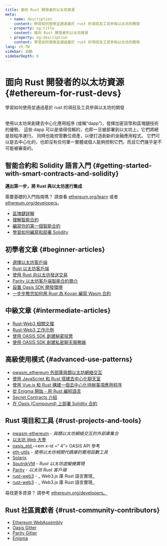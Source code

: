```yaml
---
title: 面向 Rust 開發者的以太坊資源
meta:
  - name: description
    content: 學習如何使用並通過基於 rust 的項目及工具參與以太坊的開發
  - property: og:title
    content: 面向 Rust 開發者的以太坊資源
  - property: og:description
    content: 學習如何使用並通過基於 rust 的項目及工具參與以太坊的開發
lang: zh-TW
sidebar: 自動
sidebarDepth: 0
---
```


# 面向 Rust 開發者的以太坊資源 {#ethereum-for-rust-devs}

<div class="featured">學習如何使用並通過基於 rust 的項目及工具參與以太坊的開發</div><br>

使用以太坊來創建去中心化應用程序 (或稱“dapp”)，發揮加密貨幣和區塊鏈技術的優勢。 這些 dapp 可以是值得信賴的，也即一旦被部署到以太坊上，它們將總是按程序運行。 同時也能控管數位資產，以便打造創新的金融應用程式。 它們可以是去中心化的，也即沒有任何單一實體或個人能夠控制它們，而且它們幾乎是不可能被審查的。

## 智能合約和 Solidity 語言入門 {#getting-started-with-smart-contracts-and-solidity}

**邁出第一步，將 Rust 與以太坊進行集成**

需要基礎的入門指南嗎？ 請查看 [ethereum.org/learn](/zh-tw/learn/) 或者 [ethereum.org/developers](/zh-tw/developers/)。

- [區塊鏈詳解](https://kauri.io/article/d55684513211466da7f8cc03987607d5/blockchain-explained)
- [理解智能合約](https://kauri.io/article/e4f66c6079e74a4a9b532148d3158188/ethereum-101-part-5-the-smart-contract)
- [編寫你的第一個智能合約](https://kauri.io/article/124b7db1d0cf4f47b414f8b13c9d66e2/remix-ide-your-first-smart-contract)
- [學習如何編寫和部署 Solidity](https://kauri.io/article/973c5f54c4434bb1b0160cff8c695369/understanding-smart-contract-compilation-and-deployment)

## 初學者文章 {#beginner-articles}

- [選擇以太坊客戶端](https://www.trufflesuite.com/docs/truffle/reference/choosing-an-ethereum-client)
- [Rust 以太坊客戶端](https://wiki.parity.io/Setup)
- [使用 Rust 向以太坊發送交易](https://kauri.io/article/97c85229c66445759bb0ce642224d364/sending-ethereum-transactions-with-rust)
- [Parity 以太坊客戶端智能合約簡介](https://wiki.parity.io/Smart-Contracts)
- [設置 Oasis SDK 開發環境](https://docs.oasis.dev/quickstart.html#set-up-the-oasis-sdk)
- [一步步教您如何用 Rust 為 Kovan 編寫 Wasm 合約](https://github.com/paritytech/pwasm-tutorial)

## 中級文章 {#intermediate-articles}

- [Rust-Web3 相關文檔](https://tomusdrw.github.io/rust-web3/web3/index.html)
- [Rust-Web3 工作示例](https://github.com/tomusdrw/rust-web3/blob/master/examples)
- [使用 OASIS SDK 創建秘密投票](https://docs.oasis.dev/tutorials/ballot.html#prerequisites)
- [使用 OASIS SDK 創建私密聊天服務器](https://docs.oasis.dev/tutorials/messaging.html#prerequisites)

## 高級使用模式 {#advanced-use-patterns}

- [pwasm_ethereum 外部庫與類以太坊網絡交互](https://paritytech.github.io/pwasm-ethereum/pwasm_ethereum/)
- [使用 JavaScript 和 Rust 搭建去中心化聊天室](https://medium.com/perlin-network/build-a-decentralized-chat-using-javascript-rust-webassembly-c775f8484b52)
- [使用 Vue.js 和 Rust 構建一個去中心化待辦事項應用程序 ](https://medium.com/@jjmace01/build-a-decentralized-todo-app-using-vue-js-rust-webassembly-5381a1895beb)
- [從 Enigma 開始 - 用 Rust 編程語言](https://blog.enigma.co/getting-started-with-discovery-the-rust-programming-language-4d1e0b06de15)
- [Secret Contracts 介紹](https://blog.enigma.co/getting-started-with-enigma-an-intro-to-secret-contracts-cdba4fe501c2)
- [在 Oasis (Compound) 上部署 Solidity 合約](https://docs.oasis.dev/tutorials/deploy-solidity.html#deploy-using-truffle)

## Rust 項目和工具 {#rust-projects-and-tools}

- [pwasm-ethereum](https://github.com/paritytech/pwasm-ethereum) - _與類以太坊網絡交互的外部庫集合_
- [以太坊 Web 大會](https://ewasm.readthedocs.io/en/mkdocs/)
- [ oasis_std ](https://docs.rs/oasis-std/0.2.7/oasis_std/)-<em x-id =“ 4”> OASIS API 參考</em>
- [eth-utils](https://github.com/ethereum/eth-utils/) - _使用以太坊相關代碼庫的實用函數工具_
- [Solaris](https://github.com/paritytech/sol-rs)
- [SputnikVM](https://github.com/sorpaas/rust-evm) - _Rust 以太坊虛擬機實現_
- [Parity](https://github.com/paritytech/parity-ethereum) - _以太坊 Rust 客戶端_
- [rust-web3](https://github.com/tomusdrw/rust-web3) - _ Web3.js 庫 Rust 語言實現_
- [rust-web3](https://github.com/tomusdrw/rust-web3) - _ Web3.js 庫 Rust 語言實現_

尋找更多資源？ 請參考 [ethereum.org/developers。](/zh-tw/developers/)

## Rust 社區貢獻者 {#rust-community-contributors}

- [Ethereum WebAssembly](https://gitter.im/ewasm/Lobby)
- [Oasis Gitter](https://gitter.im/Oasis-official/Lobby)
- [Parity Gitter](https://gitter.im/paritytech/parity)
- [Enigma](https://discord.gg/SJK32GY)
